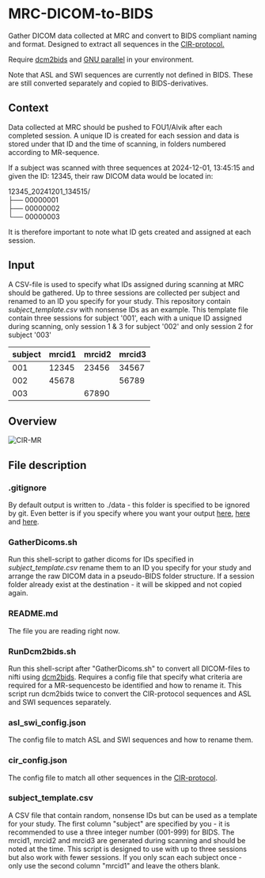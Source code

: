 # MRC-DICOM-to-BIDS
Gather DICOM data collected at MRC and convert to BIDS compliant naming and format. Designed to extract all sequences in the [CIR-protocol.](https://github.com/k-CIR/CIR_wiki/wiki/CIR-MR%E2%80%90Protocol)

Require [dcm2bids](https://unfmontreal.github.io/Dcm2Bids/3.2.0/) and [GNU parallel](https://www.gnu.org/software/parallel/) in your environment.

Note that ASL and SWI sequences are currently not defined in BIDS. These are still converted separately and copied to BIDS-derivatives.

## Context
Data collected at MRC should be pushed to FOU1/Alvik after each completed session. A unique ID is created for each session and data is stored under that ID and the time of scanning, in folders numbered according to MR-sequence. 

If a subject was scanned with three sequences at 2024-12-01, 13:45:15 and given the ID: 12345, their raw DICOM data would be located in:

12345_20241201_134515/ <br>
├── 00000001 <br>
├── 00000002 <br>
└── 00000003 <br>

It is therefore important to note what ID gets created and assigned at each session.

## Input
A CSV-file is used to specify what IDs assigned during scanning at MRC should be gathered. Up to three sessions are collected per subject and renamed to an ID you specify for your study. This repository contain _subject_template.csv_ with nonsense IDs as an example. This template file contain three sessions for subject '001', each with a unique ID assigned during scanning, only session 1 & 3 for subject '002' and only session 2 for subject '003'

subject | mrcid1 | mrcid2 | mrcid3
--- | --- | --- | ---
001 | 12345 | 23456 | 34567
002 | 45678 |  | 56789
003 |  | 67890 | 

## Overview
![CIR-MR](https://github.com/user-attachments/assets/d6411ef3-1698-4612-8fd6-ae42dd86a814)

## File description

### .gitignore
By default output is written to ./data - this folder is specified to be ignored by git. Even better is if you specify where you want your output [here](https://github.com/k-CIR/MRC-DICOM-to-BIDS/blob/dfc1740590513d1a329d0b9e551b6b5097a1b87b/GatherDicoms.sh#L16), [here](https://github.com/k-CIR/MRC-DICOM-to-BIDS/blob/dfc1740590513d1a329d0b9e551b6b5097a1b87b/RunDcm2bids.sh#L11) and [here](https://github.com/k-CIR/MRC-DICOM-to-BIDS/blob/dfc1740590513d1a329d0b9e551b6b5097a1b87b/RunDcm2bids.sh#L13).

### GatherDicoms.sh
Run this shell-script to gather dicoms for IDs specified in _subject_template.csv_ rename them to an ID you specify for your study and arrange the raw DICOM data in a pseudo-BIDS folder structure. If a session folder already exist at the destination - it will be skipped and not copied again.

### README.md
The file you are reading right now.

### RunDcm2bids.sh
Run this shell-script after "GatherDicoms.sh" to convert all DICOM-files to nifti using [dcm2bids](https://unfmontreal.github.io/Dcm2Bids/3.2.0/). Requires a config file that specify what criteria are required for a MR-sequencesto be identified and how to rename it. This script run dcm2bids twice to convert the CIR-protocol sequences and ASL and SWI sequences separately.

### asl_swi_config.json
The config file to match ASL and SWI sequences and how to rename them.

### cir_config.json
The config file to match all other sequences in the [CIR-protocol](https://k-cir.github.io/cir-wiki/mrc/mrc-cir-protocol/).

### subject_template.csv
A CSV file that contain random, nonsense IDs but can be used as a template for your study. The first column "subject" are specified by you - it is recommended to use a three integer number (001-999) for BIDS. The mrcid1, mrcid2 and mrcid3 are generated during scanning and should be noted at the time. This script is designed to use with up to three sessions but also work with fewer sessions. If you only scan each subject once - only use the second column "mrcid1" and leave the others blank.
